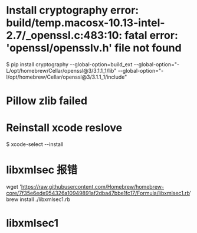 # Install cryptography error: build/temp.macosx-10.13-intel-2.7/_openssl.c:483:10: fatal error: 'openssl/opensslv.h' file not found

$ pip install cryptography --global-option=build_ext --global-option="-L/opt/homebrew/Cellar/openssl@3/3.1.1_1/lib" --global-option="-I/opt/homebrew/Cellar/openssl@3/3.1.1_1/include"


# Pillow zlib failed
# Reinstall xcode reslove

$ xcode-select --install


# libxmlsec 报错
wget 'https://raw.githubusercontent.com/Homebrew/homebrew-core/7f35e6ede954326a10949891af2dba47bbe1fc17/Formula/libxmlsec1.rb'
brew install ./libxmlsec1.rb

# libxmlsec1
